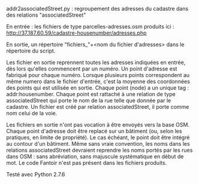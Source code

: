 addr2associatedStreet.py : regroupement des adresses du cadastre dans des relations "associatedStreet"

En entrée : les fichiers de type parcelles-adresses.osm produits ici : http://37.187.60.59/cadastre-housenumber/adresses.php

En sortie, un répertoire "fichiers_"+<nom du fichier d'adresses> dans le répertoire du script.

Les fichier en sortie reprennent toutes les adresses indiquées en entrée, dès lors qu'elles commencent par un numéro. Un point d'adresse est fabriqué pour chaque numéro. Lorsque plusieurs points correspondent au même numero dans le fichier d'entrée, c'est la moyenne des coordonnées des points qui est utilisée en sortie.
Chaque point (node) a un unique tag : addr:housenumber.
Chaque point est rattaché à une relation de type associatedStreet qui porte le nom de la rue telle que donnée par le cadastre.
Un fichier est créé par relation associatedStreet, il porte comme nom celui de la voie.

Les fichiers en sortie n'ont pas vocation à être envoyés vers la base OSM. Chaque point d'adresse doit être replacé sur un bâtiment (ou, selon les pratiques, en limite de propriété). Le cas échéant, le point doit être intégré au contour d'un bâtiment. Même sans vraie convention, les noms dans les relations associatedStreet devraient reprendre les noms portés par les rues dans OSM : sans abréviation, sans majuscule systématique en début de mot. Le code Fantoir n'est pas présent dans les fichiers produits.

Testé avec Python 2.7.6
